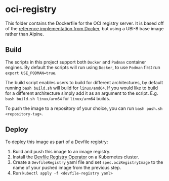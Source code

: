 # oci-registry

This folder contains the Dockerfile for the OCI registry server. It is based off of the [reference implementation from Docker](https://github.com/docker/distribution), but using a UBI-8 base image rather than Alpine.

## Build
The scripts in this project support both `Docker` and `Podman` container engines. By default the scripts will run using `Docker`, to use `Podman` first run `export USE_PODMAN=true`.

The build script enables users to build for different architectures, by default running `bash build.sh` will build for `linux/amd64`. If you would like to build for a different architecture simply add it as an argument to the script. E.g. `bash build.sh linux/arm64` for `linux/arm64` builds.

To push the image to a repository of your choice, you can run `bash push.sh <repository-tag>`.

## Deploy

To deploy this image as part of a Devfile registry:

1. Build and push this image to an image registry.
2. Install the [Devfile Registry Operator](https://github.com/devfile/registry-operator) on a Kubernetes cluster.
3. Create a `DevfileRegistry` yaml file and set `spec.ociRegistryImage` to the name of your pushed image from the previous step.
4. Run `kubectl apply -f <devfile-registry yaml>`